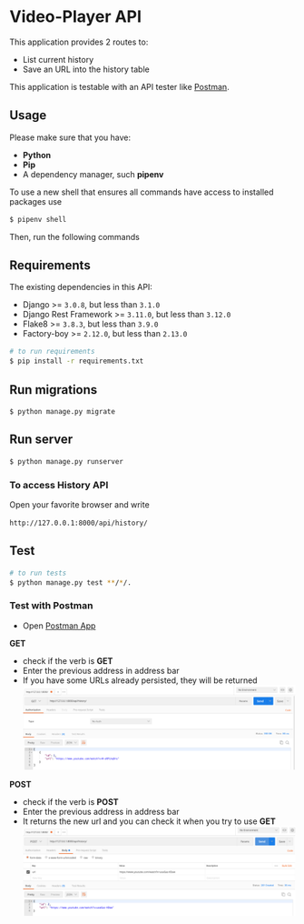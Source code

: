 # Video-Player API

This application provides 2 routes to: 

* List current history
* Save an URL into the history table

This application is testable with an API tester like [Postman](https://www.getpostman.com).

## Usage

Please make sure that you have:
* **Python**
* **Pip**
* A dependency manager, such **pipenv**

To use a new shell that ensures all commands have access to installed packages use

```bash
$ pipenv shell
```

Then, run the following commands

## Requirements

The existing dependencies in this API:

* Django >= `3.0.8`, but less than `3.1.0`
* Django Rest Framework >= `3.11.0`, but less than `3.12.0`
* Flake8 >= `3.8.3`, but less than `3.9.0`
* Factory-boy >= `2.12.0`, but less than `2.13.0`

```bash
# to run requirements
$ pip install -r requirements.txt
```

## Run migrations

```
$ python manage.py migrate
```

## Run server

```bash
$ python manage.py runserver
```

### To access History API

Open your favorite browser and write

`http://127.0.0.1:8000/api/history/`

## Test

```bash
# to run tests
$ python manage.py test **/*/.
```

### Test with Postman

* Open [Postman App](https://www.postman.com/)

**GET**
* check if the verb is **GET**
* Enter the previous address in address bar
* If you have some URLs already persisted, they will be returned
![GET example](images/get_postman.png)

**POST**
* check if the verb is **POST**
* Enter the previous address in address bar
* It returns the new url and you can check it when you try to use **GET**
![POST example](images/post_postman.png)